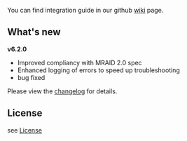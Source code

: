 You can find integration guide in our github [wiki](https://github.com/loopme/loopme-ios-sdk/wiki) page.

## What's new ##
**v6.2.0**

- Improved compliancy with MRAID 2.0 spec
- Enhanced logging of errors to speed up troubleshooting
- bug fixed

Please view the [changelog](CHANGELOG.md) for details.

## License ##

see [License](LICENSE.md)
